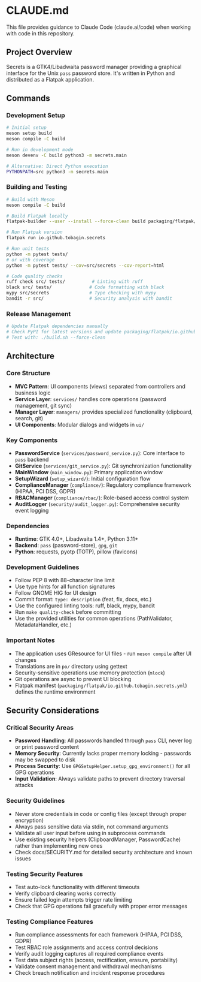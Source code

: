 # CLAUDE.md

This file provides guidance to Claude Code (claude.ai/code) when working with code in this repository.

## Project Overview

Secrets is a GTK4/Libadwaita password manager providing a graphical interface for the Unix `pass` password store. It's written in Python and distributed as a Flatpak application.

## Commands

### Development Setup
```bash
# Initial setup
meson setup build
meson compile -C build

# Run in development mode
meson devenv -C build python3 -m secrets.main

# Alternative: Direct Python execution
PYTHONPATH=src python3 -m secrets.main
```

### Building and Testing
```bash
# Build with Meson
meson compile -C build

# Build Flatpak locally
flatpak-builder --user --install --force-clean build packaging/flatpak/io.github.tobagin.secrets.yml

# Run Flatpak version
flatpak run io.github.tobagin.secrets

# Run unit tests
python -m pytest tests/
# or with coverage
python -m pytest tests/ --cov=src/secrets --cov-report=html

# Code quality checks
ruff check src/ tests/          # Linting with ruff
black src/ tests/              # Code formatting with black
mypy src/secrets               # Type checking with mypy
bandit -r src/                 # Security analysis with bandit
```

### Release Management
```bash
# Update Flatpak dependencies manually
# Check PyPI for latest versions and update packaging/flatpak/io.github.tobagin.secrets.yml
# Test with: ./build.sh --force-clean
```

## Architecture

### Core Structure
- **MVC Pattern**: UI components (views) separated from controllers and business logic
- **Service Layer**: `services/` handles core operations (password management, git sync)
- **Manager Layer**: `managers/` provides specialized functionality (clipboard, search, git)
- **UI Components**: Modular dialogs and widgets in `ui/`

### Key Components
- **PasswordService** (`services/password_service.py`): Core interface to `pass` backend
- **GitService** (`services/git_service.py`): Git synchronization functionality
- **MainWindow** (`main_window.py`): Primary application window
- **SetupWizard** (`setup_wizard/`): Initial configuration flow
- **ComplianceManager** (`compliance/`): Regulatory compliance framework (HIPAA, PCI DSS, GDPR)
- **RBACManager** (`compliance/rbac/`): Role-based access control system
- **AuditLogger** (`security/audit_logger.py`): Comprehensive security event logging

### Dependencies
- **Runtime**: GTK 4.0+, Libadwaita 1.4+, Python 3.11+
- **Backend**: `pass` (password-store), `gpg`, `git`
- **Python**: requests, pyotp (TOTP), pillow (favicons)

### Development Guidelines
- Follow PEP 8 with 88-character line limit
- Use type hints for all function signatures
- Follow GNOME HIG for UI design
- Commit format: `type: description` (feat, fix, docs, etc.)
- Use the configured linting tools: ruff, black, mypy, bandit
- Run `make quality-check` before committing
- Use the provided utilities for common operations (PathValidator, MetadataHandler, etc.)

### Important Notes
- The application uses GResource for UI files - run `meson compile` after UI changes
- Translations are in `po/` directory using gettext
- Security-sensitive operations use memory protection (`mlock`)
- Git operations are async to prevent UI blocking
- Flatpak manifest (`packaging/flatpak/io.github.tobagin.secrets.yml`) defines the runtime environment

## Security Considerations

### Critical Security Areas
- **Password Handling**: All passwords handled through `pass` CLI, never log or print password content
- **Memory Security**: Currently lacks proper memory locking - passwords may be swapped to disk
- **Process Security**: Use `GPGSetupHelper.setup_gpg_environment()` for all GPG operations
- **Input Validation**: Always validate paths to prevent directory traversal attacks

### Security Guidelines
- Never store credentials in code or config files (except through proper encryption)
- Always pass sensitive data via stdin, not command arguments
- Validate all user input before using in subprocess commands
- Use existing security helpers (ClipboardManager, PasswordCache) rather than implementing new ones
- Check docs/SECURITY.md for detailed security architecture and known issues

### Testing Security Features
- Test auto-lock functionality with different timeouts
- Verify clipboard clearing works correctly
- Ensure failed login attempts trigger rate limiting
- Check that GPG operations fail gracefully with proper error messages

### Testing Compliance Features
- Run compliance assessments for each framework (HIPAA, PCI DSS, GDPR)
- Test RBAC role assignments and access control decisions
- Verify audit logging captures all required compliance events
- Test data subject rights (access, rectification, erasure, portability)
- Validate consent management and withdrawal mechanisms
- Check breach notification and incident response procedures